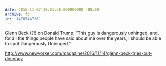 ```yaml
---
date: 2016-11-07 10:51:56.000000000 -08:00
archive: fb
id: '1478544716'
---
```


Glenn Beck (?!) on Donald Trump: “This guy is dangerously unhinged, and, for all the things people have said about me over the years, I should be able to spot Dangerously Unhinged.”

http://www.newyorker.com/magazine/2016/11/14/glenn-beck-tries-out-decency
